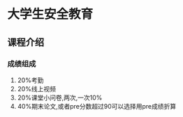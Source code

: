 # 大学生安全教育

## 课程介绍

### 成绩组成

1. 20%考勤
2. 20%线上视频
3. 20%课堂小问卷,两次,一次10%
4. 40%期末论文,或者pre分数超过90可以选择用pre成绩折算